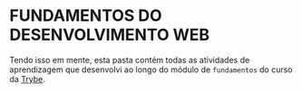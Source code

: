 # FUNDAMENTOS DO DESENVOLVIMENTO WEB

Tendo isso em mente, esta pasta contém todas as atividades de aprendizagem que desenvolvi ao longo do módulo de `fundamentos` do curso da [Trybe](https://www.betrybe.com/). 
